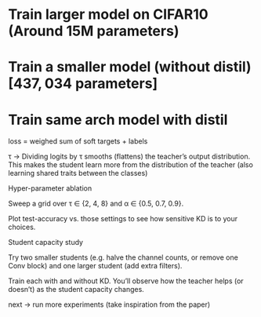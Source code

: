 # Train larger model on CIFAR10 (Around 15M parameters)
# Train a smaller model (without distil) [$437,034$ parameters]
# Train same arch model with distil

loss = weighed sum of soft targets + labels


τ -> Dividing logits by τ smooths (flattens) the teacher’s output distribution.
This makes the student learn more from the distribution of the teacher (also learning shared traits between the classes)

Hyper-parameter ablation

Sweep a grid over τ ∈ {2, 4, 8} and α ∈ {0.5, 0.7, 0.9}.

Plot test-accuracy vs. those settings to see how sensitive KD is to your choices.

Student capacity study

Try two smaller students (e.g. halve the channel counts, or remove one Conv block) and one larger student (add extra filters).

Train each with and without KD. You’ll observe how the teacher helps (or doesn’t) as the student capacity changes.

next -> run more experiments (take inspiration from the paper)